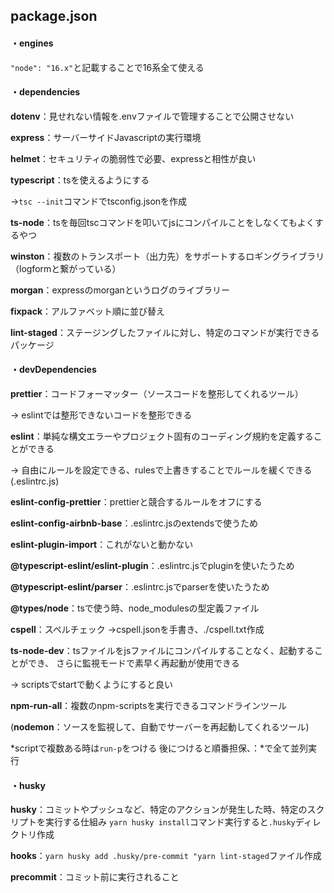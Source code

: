 ## package.json

#### ・engines

  `"node": "16.x"`と記載することで16系全て使える

#### ・dependencies

__dotenv__：見せれない情報を.envファイルで管理することで公開させない

__express__：サーバーサイドJavascriptの実行環境

__helmet__：セキュリティの脆弱性で必要、expressと相性が良い

__typescript__：tsを使えるようにする

&rarr;`tsc --init`コマンドでtsconfig.jsonを作成

__ts-node__：tsを毎回tscコマンドを叩いてjsにコンパイルことをしなくてもよくするやつ

__winston__：複数のトランスポート（出力先）をサポートするロギングライブラリ（logformと繋がっている）

__morgan__：expressのmorganというログのライブラリー

__fixpack__：アルファベット順に並び替え

__lint-staged__：ステージングしたファイルに対し、特定のコマンドが実行できるパッケージ

#### ・devDependencies

__prettier__：コードフォーマッター（ソースコードを整形してくれるツール）

&rarr; eslintでは整形できないコードを整形できる

__eslint__：単純な構文エラーやプロジェクト固有のコーディング規約を定義することができる

&rarr; 自由にルールを設定できる、rulesで上書きすることでルールを緩くできる(.eslintrc.js)

__eslint-config-prettier__：prettierと競合するルールをオフにする

__eslint-config-airbnb-base__：.eslintrc.jsのextendsで使うため

__eslint-plugin-import__：これがないと動かない

__@typescript-eslint/eslint-plugin__：.eslintrc.jsでpluginを使いたうため

__@typescript-eslint/parser__：.eslintrc.jsでparserを使いたうため

__@types/node__：tsで使う時、node_modulesの型定義ファイル

__cspell__：スペルチェック
&rarr;cspell.jsonを手書き、./cspell.txt作成

__ts-node-dev__：tsファイルをjsファイルにコンパイルすることなく、起動することができ、
さらに監視モードで素早く再起動が使用できる

&rarr; scriptsでstartで動くようにすると良い

__npm-run-all__：複数のnpm-scriptsを実行できるコマンドラインツール

(__nodemon__：ソースを監視して、自動でサーバーを再起動してくれるツール)

*scriptで複数ある時は`run-p`をつける 後につけると順番担保、：*で全て並列実行

#### ・husky

__husky__：コミットやプッシュなど、特定のアクションが発生した時、特定のスクリプトを実行する仕組み `yarn husky install`コマンド実行すると`.husky`ディレクトリ作成

__hooks__：`yarn husky add .husky/pre-commit "yarn lint-staged`ファイル作成

  __precommit__：コミット前に実行されること